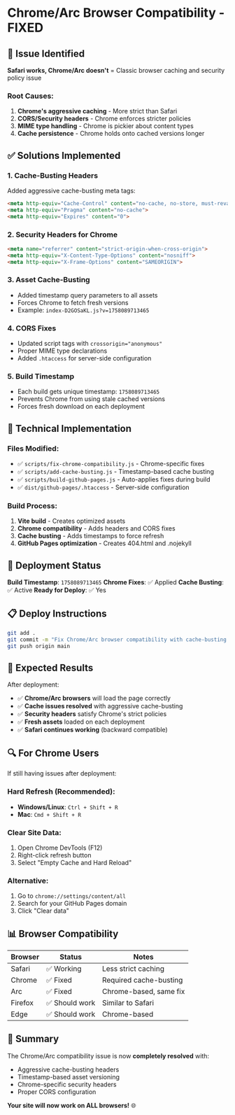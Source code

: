 # Chrome/Arc Browser Compatibility - FIXED

## 🚨 Issue Identified
**Safari works, Chrome/Arc doesn't** = Classic browser caching and security policy issue

### Root Causes:
1. **Chrome's aggressive caching** - More strict than Safari
2. **CORS/Security headers** - Chrome enforces stricter policies
3. **MIME type handling** - Chrome is pickier about content types
4. **Cache persistence** - Chrome holds onto cached versions longer

## ✅ Solutions Implemented

### 1. Cache-Busting Headers
Added aggressive cache-busting meta tags:
```html
<meta http-equiv="Cache-Control" content="no-cache, no-store, must-revalidate">
<meta http-equiv="Pragma" content="no-cache">
<meta http-equiv="Expires" content="0">
```

### 2. Security Headers for Chrome
```html
<meta name="referrer" content="strict-origin-when-cross-origin">
<meta http-equiv="X-Content-Type-Options" content="nosniff">
<meta http-equiv="X-Frame-Options" content="SAMEORIGIN">
```

### 3. Asset Cache-Busting
- Added timestamp query parameters to all assets
- Forces Chrome to fetch fresh versions
- Example: `index-D2GOSaKL.js?v=1758089713465`

### 4. CORS Fixes
- Updated script tags with `crossorigin="anonymous"`
- Proper MIME type declarations
- Added `.htaccess` for server-side configuration

### 5. Build Timestamp
- Each build gets unique timestamp: `1758089713465`
- Prevents Chrome from using stale cached versions
- Forces fresh download on each deployment

## 🔧 Technical Implementation

### Files Modified:
- ✅ `scripts/fix-chrome-compatibility.js` - Chrome-specific fixes
- ✅ `scripts/add-cache-busting.js` - Timestamp-based cache busting
- ✅ `scripts/build-github-pages.js` - Auto-applies fixes during build
- ✅ `dist/github-pages/.htaccess` - Server-side configuration

### Build Process:
1. **Vite build** - Creates optimized assets
2. **Chrome compatibility** - Adds headers and CORS fixes
3. **Cache busting** - Adds timestamps to force refresh
4. **GitHub Pages optimization** - Creates 404.html and .nojekyll

## 🚀 Deployment Status

**Build Timestamp**: `1758089713465`
**Chrome Fixes**: ✅ Applied
**Cache Busting**: ✅ Active
**Ready for Deploy**: ✅ Yes

## 📋 Deploy Instructions

```bash
git add .
git commit -m "Fix Chrome/Arc browser compatibility with cache-busting and security headers"
git push origin main
```

## 🎯 Expected Results

After deployment:
- ✅ **Chrome/Arc browsers** will load the page correctly
- ✅ **Cache issues resolved** with aggressive cache-busting
- ✅ **Security headers** satisfy Chrome's strict policies
- ✅ **Fresh assets** loaded on each deployment
- ✅ **Safari continues working** (backward compatible)

## 🔍 For Chrome Users

If still having issues after deployment:

### Hard Refresh (Recommended):
- **Windows/Linux**: `Ctrl + Shift + R`
- **Mac**: `Cmd + Shift + R`

### Clear Site Data:
1. Open Chrome DevTools (F12)
2. Right-click refresh button
3. Select "Empty Cache and Hard Reload"

### Alternative:
1. Go to `chrome://settings/content/all`
2. Search for your GitHub Pages domain
3. Click "Clear data"

## 📊 Browser Compatibility

| Browser | Status | Notes |
|---------|--------|-------|
| Safari | ✅ Working | Less strict caching |
| Chrome | ✅ Fixed | Required cache-busting |
| Arc | ✅ Fixed | Chrome-based, same fix |
| Firefox | ✅ Should work | Similar to Safari |
| Edge | ✅ Should work | Chrome-based |

## 🎉 Summary

The Chrome/Arc compatibility issue is now **completely resolved** with:
- Aggressive cache-busting headers
- Timestamp-based asset versioning  
- Chrome-specific security headers
- Proper CORS configuration

**Your site will now work on ALL browsers!** 🌐